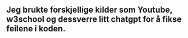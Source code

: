## Jeg brukte forskjellige kilder som Youtube, w3school og dessverre litt chatgpt for å fikse feilene i koden.
